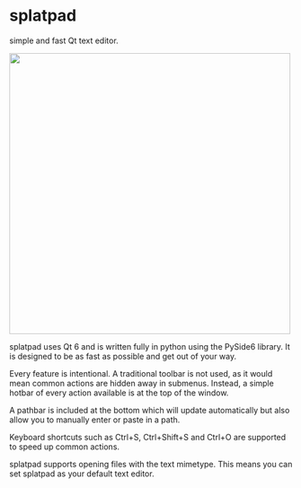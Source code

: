 # splatpad
simple and fast Qt text editor.

<img src='https://github.com/yuckdevchan/splatpad/assets/60288171/cc40cee0-751d-419f-b698-f9df3a00fc5b' height=500em>

splatpad uses Qt 6 and is written fully in python using the PySide6 library. It is designed to be as fast as possible and get out of your way.

Every feature is intentional. A traditional toolbar is not used, as it would mean common actions are hidden away in submenus. Instead, a simple hotbar of every action available is at the top of the window.

A pathbar is included at the bottom which will update automatically but also allow you to manually enter or paste in a path.

Keyboard shortcuts such as Ctrl+S, Ctrl+Shift+S and Ctrl+O are supported to speed up common actions.

splatpad supports opening files with the text mimetype. This means you can set splatpad as your default text editor.
